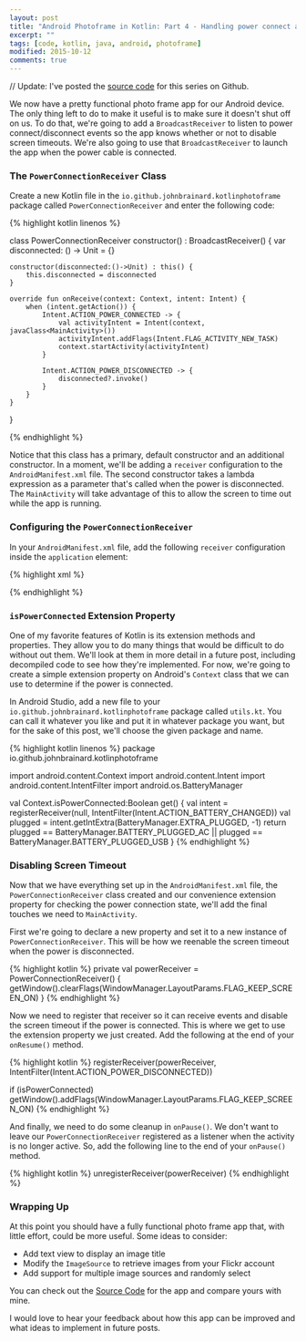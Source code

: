 ```yaml
---
layout: post
title: "Android Photoframe in Kotlin: Part 4 - Handling power connect and disconnect"
excerpt: ""
tags: [code, kotlin, java, android, photoframe]
modified: 2015-10-12
comments: true
---
```


// Update: I've posted the [source code](https://github.com/JohnBrainard/KotlinPhotoFrame/) for this series on Github.

We now have a pretty functional photo frame app for our Android device. The only thing left to do to make it useful is to make sure it doesn't shut off on us. To do that, we're going to add a `BroadcastReceiver` to listen to power connect/disconnect events so the app knows whether or not to disable screen timeouts. We're also going to use that `BroadcastReceiver` to launch the app when the power cable is connected.

### The `PowerConnectionReceiver` Class

Create a new Kotlin file in the `io.github.johnbrainard.kotlinphotoframe` package called `PowerConnectionReceiver` and enter the following code:

{% highlight kotlin linenos %}

class PowerConnectionReceiver constructor() : BroadcastReceiver() {
	var disconnected: () -> Unit = {}

	constructor(disconnected:()->Unit) : this() {
		this.disconnected = disconnected
	}

	override fun onReceive(context: Context, intent: Intent) {
		when (intent.getAction()) {
			Intent.ACTION_POWER_CONNECTED -> {
				val activityIntent = Intent(context, javaClass<MainActivity>())
				activityIntent.addFlags(Intent.FLAG_ACTIVITY_NEW_TASK)
				context.startActivity(activityIntent)
			}

			Intent.ACTION_POWER_DISCONNECTED -> {
				disconnected?.invoke()
			}
		}
	}
}

{% endhighlight %}

Notice that this class has a primary, default constructor and an additional constructor. In a moment, we'll be adding a `receiver` configuration to the `AndroidManifest.xml` file. The second constructor takes a lambda expression as a parameter that's called when the power is disconnected. The `MainActivity` will take advantage of this to allow the screen to time out while the app is running.

### Configuring the `PowerConnectionReceiver`

In your `AndroidManifest.xml` file, add the following `receiver` configuration inside the `application` element:

{% highlight xml %}

<receiver android:name=".PowerConnectionReceiver">
	<intent-filter>
		<action android:name="android.intent.action.ACTION_POWER_CONNECTED" />
	</intent-filter>
</receiver>

{% endhighlight %}


### `isPowerConnected` Extension Property

One of my favorite features of Kotlin is its extension methods and properties. They allow you to do many things that would be difficult to do without out them. We'll look at them in more detail in a future post, including decompiled code to see how they're implemented. For now, we're going to create a simple extension property on Android's `Context` class that we can use to determine if the power is connected.

In Android Studio, add a new file to your `io.github.johnbrainard.kotlinphotoframe` package called `utils.kt`. You can call it whatever you like and put it in whatever package you want, but for the sake of this post, we'll choose the given package and name.

{% highlight kotlin linenos %}
package io.github.johnbrainard.kotlinphotoframe

import android.content.Context
import android.content.Intent
import android.content.IntentFilter
import android.os.BatteryManager

val Context.isPowerConnected:Boolean get() {
	val intent = registerReceiver(null, IntentFilter(Intent.ACTION_BATTERY_CHANGED))
	val plugged = intent.getIntExtra(BatteryManager.EXTRA_PLUGGED, -1)
	return plugged == BatteryManager.BATTERY_PLUGGED_AC || plugged == BatteryManager.BATTERY_PLUGGED_USB
}
{% endhighlight %}

### Disabling Screen Timeout

Now that we have everything set up in the `AndroidManifest.xml` file, the `PowerConnectionReceiver` class created and our convenience extension property for checking the power connection state, we'll add the final touches we need to `MainActivity`.

First we're going to declare a new property and set it to a new instance of `PowerConnectionReceiver`. This will be how we reenable the screen timeout when the power is disconnected.

{% highlight kotlin %}
private val powerReceiver = PowerConnectionReceiver() {
	getWindow().clearFlags(WindowManager.LayoutParams.FLAG_KEEP_SCREEN_ON)
}
{% endhighlight %}

Now we need to register that receiver so it can receive events and disable the screen timeout if the power is connected. This is where we get to use the extension property we just created. Add the following at the end of your `onResume()` method.

{% highlight kotlin %}
registerReceiver(powerReceiver, IntentFilter(Intent.ACTION_POWER_DISCONNECTED))

if (isPowerConnected)
	getWindow().addFlags(WindowManager.LayoutParams.FLAG_KEEP_SCREEN_ON)
{% endhighlight %}

And finally, we need to do some cleanup in `onPause()`. We don't want to leave our `PowerConnectionReceiver` registered as a listener when the activity is no longer active. So, add the following line to the end of your `onPause()` method.

{% highlight kotlin %}
unregisterReceiver(powerReceiver)
{% endhighlight %}

### Wrapping Up

At this point you should have a fully functional photo frame app that, with little effort, could be more useful. Some ideas to consider:

* Add text view to display an image title
* Modify the `ImageSource` to retrieve images from your Flickr account
* Add support for multiple image sources and randomly select

You can check out the [Source Code](https://github.com/JohnBrainard/KotlinPhotoFrame/) for the app and compare yours with mine.

I would love to hear your feedback about how this app can be improved and what ideas to implement in future posts.
